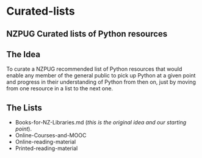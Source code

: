 # Curated-lists
## NZPUG Curated lists of Python resources 

## The Idea

To curate a NZPUG recommended list of Python resources that would enable any member of the general public to pick up Python at a given point and progress in their understanding of Python from then on, just by moving from one resource in a list to the next one.

## The Lists
-  Books-for-NZ-Libraries.md (*this is	the original idea and our starting point*).
-  Online-Courses-and-MOOC
-  Online-reading-material
-  Printed-reading-material
  
